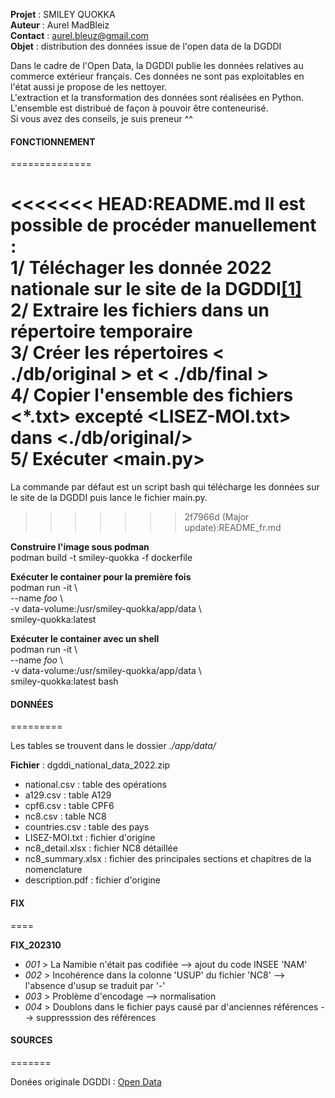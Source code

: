 **Projet** : SMILEY QUOKKA  
**Auteur** : Aurel MadBleiz  
**Contact** : aurel.bleuz@gmail.com  
**Objet** : distribution des données issue de l'open data de la DGDDI    

Dans le cadre de l'Open Data, la DGDDI publie les données relatives au commerce extérieur français. Ces données ne sont pas exploitables en l'état aussi je propose de les nettoyer.  
L'extraction et la transformation des données sont réalisées en Python.  
L'ensemble est distribué de façon à pouvoir être conteneurisé.  
Si vous avez des conseils, je suis preneur ^^  


#### FONCTIONNEMENT  
==============  


<<<<<<< HEAD:README.md
Il est possible de procéder manuellement :  
1/ Téléchager les donnée 2022 nationale sur le site de la DGDDI[[1]](https://www.douane.gouv.fr/la-douane/opendata)  
2/ Extraire les fichiers dans un répertoire temporaire  
3/ Créer les répertoires < ./db/original > et < ./db/final >  
4/ Copier l'ensemble des fichiers <*.txt> excepté <LISEZ-MOI.txt> dans <./db/original/>  
5/ Exécuter <main.py>    
=======
La commande par défaut est un script bash qui télécharge les données sur le site de la DGDDI puis lance le fichier main.py.  
>>>>>>> 2f7966d (Major update):README_fr.md

**Construire l'image sous podman**    
podman build -t smiley-quokka -f dockerfile  

**Exécuter le container pour la première fois**   
podman run -it \  
    --name _foo_ \  
    -v data-volume:/usr/smiley-quokka/app/data \  
    smiley-quokka:latest  

**Exécuter le container avec un shell**   
podman run -it \  
    --name _foo_ \  
    -v data-volume:/usr/smiley-quokka/app/data \  
    smiley-quokka:latest bash  


#### DONNÉES
=========

Les tables se trouvent dans le dossier _./app/data/_  

**Fichier** : dgddi_national_data_2022.zip  
- national.csv : table des opérations  
- a129.csv : table A129  
- cpf6.csv : table CPF6  
- nc8.csv : table NC8    
- countries.csv : table des pays
- LISEZ-MOI.txt : fichier d'origine  
- nc8_detail.xlsx : fichier NC8 détaillée  
- nc8_summary.xlsx : fichier des principales sections et chapitres de la nomenclature  
- description.pdf : fichier d'origine  


#### FIX  
====

**FIX_202310**  

- _001_ > La Namibie n'était pas codifiée --> ajout du code INSEE 'NAM'
- _002_ > Incohérence dans la colonne 'USUP' du fichier 'NC8' --> l'absence d'usup se traduit par '-'  
- _003_ > Problème d'encodage --> normalisation  
- _004_ > Doublons dans le fichier pays causé par d'anciennes références --> suppresssion des références


#### SOURCES  
=======  

Donées originale DGDDI : [Open Data](https://www.douane.gouv.fr/la-douane/opendata)
